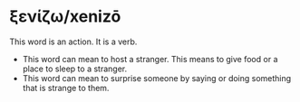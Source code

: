 # ξενίζω/xenizō
This word is an action. It is a verb.
* This word can mean to host a stranger. This means to give food or a place to sleep to a stranger.
* This word can mean to surprise someone by saying or doing something that is strange to them.
